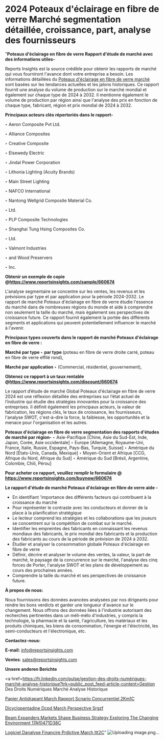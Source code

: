 # 2024 Poteaux d'éclairage en fibre de verre Marché segmentation détaillée, croissance, part, analyse des fournisseurs

 "<strong>Poteaux d'éclairage en fibre de verre Rapport d'étude de marché avec des informations utiles-</strong>

Reports Insights est la source crédible pour obtenir les rapports de marché qui vous fourniront l'avance dont votre entreprise a besoin. Les informations détaillées du <a href=https://www.reportsinsights.com/sample/660674>Poteaux d'éclairage en fibre de verre marché</a> sont basées sur les tendances actuelles et les jalons historiques. Ce rapport fournit une analyse du volume de production sur le marché mondial et également sur chaque type de 2024 à 2032. Il mentionne également le volume de production par région ainsi que l'analyse des prix en fonction de chaque type, fabricant, région et prix mondial de 2024 à 2032.

<b>Principaux acteurs clés répertoriés dans le rapport-</b>

‣ Aeron Composite Pvt Ltd.

‣ Alliance Composites

‣ Creative Composite

‣ Elsewedy Electric

‣ Jindal Power Corporation

‣ Lithonia Lighting (Acuity Brands)

‣ Main Street Lighting

‣ NAFCO International

‣ Nantong Wellgrid Composite Material Co.

‣ Ltd.

‣ PLP Composite Technologies

‣ Shanghai Tung Hsing Composites Co.

‣ Ltd.

‣ Valmont Industries

‣ and Wood Preservers

‣ Inc.

<strong><b>Obtenir un exemple de copie @</b></strong><a href=https://www.reportsinsights.com/sample/660674><strong><b>https://www.reportsinsights.com/sample/660674</b></strong></a>

L'analyse segmentaire se concentre sur les ventes, les revenus et les prévisions par type et par application pour la période 2024-2032. Le rapport de marché Poteaux d'éclairage en fibre de verre étudie l'essence du marché dans de nombreuses régions du monde et aide à comprendre non seulement la taille du marché, mais également ses perspectives de croissance future. Ce rapport fournit également la portée des différents segments et applications qui peuvent potentiellement influencer le marché à l'avenir.

<strong>Principaux types couverts dans le rapport de marché Poteaux d'éclairage en fibre de verre :</strong>

<strong>Marché par type </strong>
‣ <strong> par type </strong> (poteau en fibre de verre droite carré, poteau en fibre de verre effilé rond),

<strong>Marché par application </strong>
‣ (Commercial, résidentiel, gouvernement),

<strong><b>Obtenez ce rapport à un taux rentable @</b></strong><a href=https://www.reportsinsights.com/discount/660674><strong><b>https://www.reportsinsights.com/discount/660674</b></strong></a>

Le rapport d’étude de marché Global Poteaux d'éclairage en fibre de verre 2024 est une réflexion détaillée des entreprises sur l’état actuel de l’industrie qui étudie des stratégies innovantes pour la croissance des entreprises. Il définit également les principaux acteurs, la valeur de fabrication, les régions clés, le taux de croissance, les fournisseurs, l'analyse SWOT, c'est-à-dire la force, la faiblesse, les opportunités et la menace pour l'organisation et les autres.

<strong>Poteaux d'éclairage en fibre de verre segmentation des rapports d'études de marché par région-</strong>
‣ Asie-Pacifique [Chine, Asie du Sud-Est, Inde, Japon, Corée, Asie occidentale]
‣ Europe [Allemagne, Royaume-Uni, France, Italie, Russie, Espagne, Pays-Bas, Turquie, Suisse]
‣ Amérique du Nord [États-Unis, Canada, Mexique]
‣ Moyen-Orient et Afrique [CCG, Afrique du Nord, Afrique du Sud]
‣ Amérique du Sud [Brésil, Argentine, Colombie, Chili, Pérou]

<strong>Pour acheter ce rapport, veuillez remplir le formulaire @   <a href=https://www.reportsinsights.com/buynow/660674>https://www.reportsinsights.com/buynow/660674</a></strong>

<strong>Le rapport d'étude de marché Poteaux d'éclairage en fibre de verre aide -</strong>
<ul>
  <li>En identifiant 'importance des différents facteurs qui contribuent à la croissance du marché</li>
  <li>Pour représenter le contraste avec les conducteurs et donner de la place à la planification stratégique</li>
  <li>Le lecteur comprend les stratégies et les collaborations que les joueurs se concentrent sur la compétition de combat sur le marché.</li>
  <li>Identifier les empreintes des fabricants en connaissant les revenus mondiaux des fabricants, le prix mondial des fabricants et la production des fabricants au cours de la période de prévision de 2024 à 2032.</li>
  <li>Étudier et analyser la consommation globale Poteaux d'éclairage en fibre de verre</li>
  <li>Définir, décrire et analyser le volume des ventes, la valeur, la part de marché, le paysage de la concurrence sur le marché, l'analyse des cinq forces de Porter, l'analyse SWOT et les plans de développement au cours des prochaines années.</li>
  <li>Comprendre la taille du marché et ses perspectives de croissance future.</li>
</ul>
<strong>À propos de nous:</strong>

Nous fournissons des données avancées analysées par nos dirigeants pour rendre les bons verdicts et garder une longueur d'avance sur le changement. Nous offrons des données liées à l'industrie autorisant des recherches pertinentes dans un méli-mélo d'industries, y compris la technologie, la pharmacie et la santé, l'agriculture, les matériaux et les produits chimiques, les biens de consommation, l'énergie et l'électricité, les semi-conducteurs et l'électronique, etc.

<strong>Contactez-nous:</strong>

<strong>E-mail:</strong> <a href=mailto:info@reportsinsights.com>info@reportsinsights.com</a>

<strong>Ventes</strong>: <a href=mailto:sales@reportsinsights.com>sales@reportsinsights.com</a>

<strong>Unsere anderen Berichte</strong>

<a href=https://fr.linkedin.com/pulse/gestion-des-droits-numériques-marché-analyse-historique?trk=public_post_feed-article-content>Gestion Des Droits Numériques Marché Analyse Historique</a>

<a href=https://www.linkedin.com/pulse/papier-antid%C3%A9rapant-march%C3%A9-rapport-sc%C3%A9nario-concurrentiel-2km1c/>Papier Antidrapant March Rapport Scnario Concurrentiel 2Km1C</a>

<a href=https://www.linkedin.com/pulse/dicyclopentadi%C3%A8ne-dcpd-march%C3%A9-perspective-srgzf/>Dicyclopentadine Dcpd March Perspective Srgzf</a>

<a href=https://medium.com/@khalunansh/beam-expanders-markets-shape-business-strategy-exploring-the-changing-environment-17af0471d38c>Beam Expanders Markets Shape Business Strategy Exploring The Changing Environment 17Af0471D38C</a>

<a href=https://www.linkedin.com/pulse/logiciel-danalyse-financi%C3%A8re-pr%C3%A9dictive-march%C3%A9-itt2c/>Logiciel Danalyse Financire Prdictive March Itt2C</a>"
![Uploading image.png…]()
